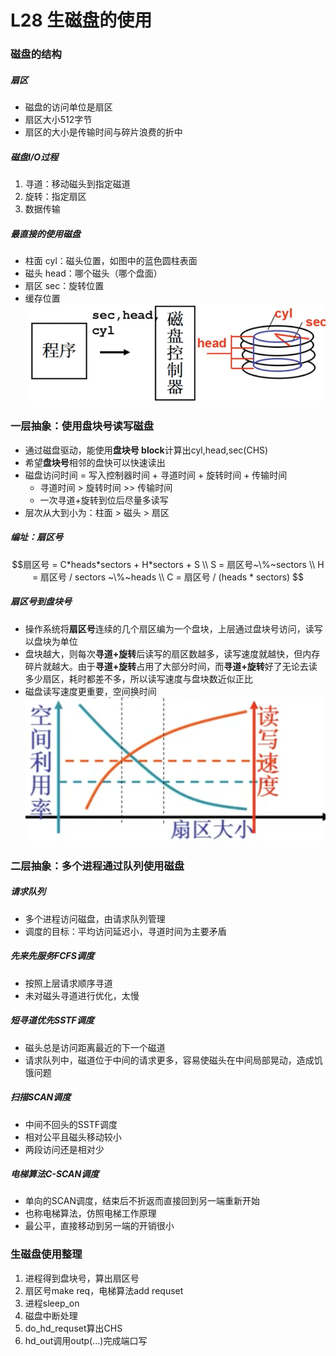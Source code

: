 # L28 生磁盘的使用
### 磁盘的结构
##### 扇区
- 磁盘的访问单位是扇区
- 扇区大小512字节
- 扇区的大小是传输时间与碎片浪费的折中
##### 磁盘I/O过程
1. 寻道：移动磁头到指定磁道
2. 旋转：指定扇区
3. 数据传输

##### 最直接的使用磁盘
- 柱面 cyl：磁头位置，如图中的蓝色圆柱表面
- 磁头 head：哪个磁头（哪个盘面）
- 扇区 sec：旋转位置
- 缓存位置
![Alt text](pic/P28-1.png)

### 一层抽象：使用盘块号读写磁盘
- 通过磁盘驱动，能使用**盘块号 block**计算出cyl,head,sec(CHS)
- 希望**盘块号**相邻的盘快可以快速读出
- 磁盘访问时间 = 写入控制器时间 + 寻道时间 + 旋转时间 + 传输时间
  - 寻道时间 > 旋转时间 >> 传输时间
  - 一次寻道+旋转到位后尽量多读写
- 层次从大到小为：柱面 > 磁头 > 扇区
##### 编址：扇区号
$$扇区号 = C*heads*sectors + H*sectors + S \\
  S = 扇区号~\%~sectors \\ 
  H = 扇区号 / sectors ~\%~heads \\ 
  C = 扇区号 / (heads * sectors)
$$
##### 扇区号到盘块号
- 操作系统将**扇区号**连续的几个扇区编为一个盘块，上层通过盘块号访问，读写以盘块为单位
- 盘块越大，则每次**寻道+旋转**后读写的扇区数越多，读写速度就越快，但内存碎片就越大。由于**寻道+旋转**占用了大部分时间，而**寻道+旋转**好了无论去读多少扇区，耗时都差不多，所以读写速度与盘块数近似正比
- 磁盘读写速度更重要，空间换时间
![Alt text](pic/P28-2.png)

### 二层抽象：多个进程通过队列使用磁盘
##### 请求队列
- 多个进程访问磁盘，由请求队列管理
- 调度的目标：平均访问延迟小，寻道时间为主要矛盾

##### 先来先服务FCFS调度
- 按照上层请求顺序寻道
- 未对磁头寻道进行优化，太慢

##### 短寻道优先SSTF调度
- 磁头总是访问距离最近的下一个磁道
- 请求队列中，磁道位于中间的请求更多，容易使磁头在中间局部晃动，造成饥饿问题

##### 扫描SCAN调度
- 中间不回头的SSTF调度
- 相对公平且磁头移动较小
- 两段访问还是相对少

##### 电梯算法C-SCAN调度
- 单向的SCAN调度，结束后不折返而直接回到另一端重新开始
- 也称电梯算法，仿照电梯工作原理
- 最公平，直接移动到另一端的开销很小

### 生磁盘使用整理
1. 进程得到盘块号，算出扇区号
2. 扇区号make req，电梯算法add requset
3. 进程sleep_on
4. 磁盘中断处理
5. do_hd_requset算出CHS
6. hd_out调用outp(...)完成端口写